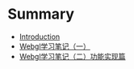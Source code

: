 # Summary

* [Introduction](README.md)
* [Webgl学习笔记（一）](chapter1.md)
* [Webgl学习笔记（二）功能实现篇](webglxue-xi-bi-ji-ff08-er-ff09-gong-neng-shi-xian-pian.md)

